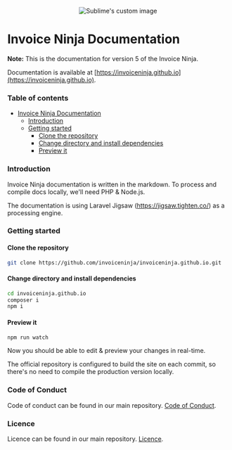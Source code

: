 <p align="center">
    <img src="https://raw.githubusercontent.com/hillelcoren/invoice-ninja/master/public/images/round_logo.png" alt="Sublime's custom image"/>
</p>

# Invoice Ninja Documentation

**Note:** This is the documentation for version 5 of the Invoice Ninja.

Documentation is available at [https://invoiceninja.github.io](https://invoiceninja.github.io).

### Table of contents
- [Invoice Ninja Documentation](#invoice-ninja-documentation)
    + [Introduction](#introduction)
    + [Getting started](#getting-started)
        - [Clone the repository](#clone-the-repository)
        - [Change directory and install dependencies](#change-directory-and-install-dependencies)
        - [Preview it](#preview-it)

### Introduction

Invoice Ninja documentation is written in the markdown. To process and compile docs locally, we'll need PHP &
Node.js.

The documentation is using Laravel Jigsaw (https://jigsaw.tighten.co/) as a processing engine.

### Getting started

#### Clone the repository

```bash
git clone https://github.com/invoiceninja/invoiceninja.github.io.git
```

#### Change directory and install dependencies

```bash
cd invoiceninja.github.io
composer i
npm i
```

#### Preview it

```bash
npm run watch
```

Now you should be able to edit & preview your changes in real-time.

The official repository is configured to build the site on each commit, so there's no need to compile the production version
locally.

### Code of Conduct
Code of conduct can be found in our main repository. [Code of Conduct](https://github.com/invoiceninja/invoiceninja/blob/master/CODE_OF_CONDUCT.md).

### Licence
Licence can be found in our main repository. [Licence](https://github.com/invoiceninja/invoiceninja/blob/master/LICENSE).